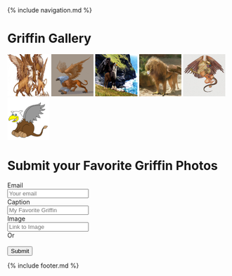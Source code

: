 {% include navigation.md %}

# Griffin Gallery

[<img alt="A Pride of Griffins" src="Griffin image 1.jpg" height="96" width="96" />](Griffin_image_1.md)
[<img alt="A Perfect Griffin" src="Griffin image 2.jpg" height="96" width="96" />](Griffin_image_2.md)
[<img alt="A Confident Griffin" src="Griffin image 3.jpg" height="96" width="96" />](Griffin_image_3.md)
[<img alt="A Sad Griffin" src="Griffin image 4.jpg" height="96" width="96" />](Griffin_image_4.md)
[<img alt="A Giffin Serpentinis" src="Griffin image 5.jpg" height="96" width="96" />](Griffin_image_5.md)
[<img alt="A Cute Griffin" src="Griffin Image 6.png" height="96" width="96" />](Griffin_image_6.md)

# Submit your Favorite Griffin Photos

<form id="imagesubmit" method="POST" action="https://formspree.io/bwart@marketo.com">
  <input type="hidden" name="_subject" value="Griffin Image Submission" />
  <input type="hidden" name="_gotcha" style="display:none" />
  <input type="hidden" name="_next" value="https://bwart-mkto.github.io/scrum-team-griffin-site/thankyou" />
  <input type="hidden" name="_cc" value="sfabini@marketo.com,kbielewicz@marketo.com,mfenwick@marketo.com,talkhateeb@marketo.com" />
Email<br/><input type="email" name="email" placeholder="Your email" /><br/>
Caption<br/><input type="text" name="caption" placeholder="My Favorite Griffin" /><br/>
Image<br/><input type="text" name="image_url" placeholder="Link to Image" /><br/>
Or<br/><input type="hidden" role="uploadcare-uploader" name="griffen_image" /><br/>
  <button type="submit">Submit</button>
</form>
<script>
    var imagesubmit =  document.getElementById('imagesubmit');
    contactform.setAttribute('action', '//formspree.io/' + 'bwart' + '@' + 'marketo' + '.' + 'com');
</script>

{% include footer.md %}

